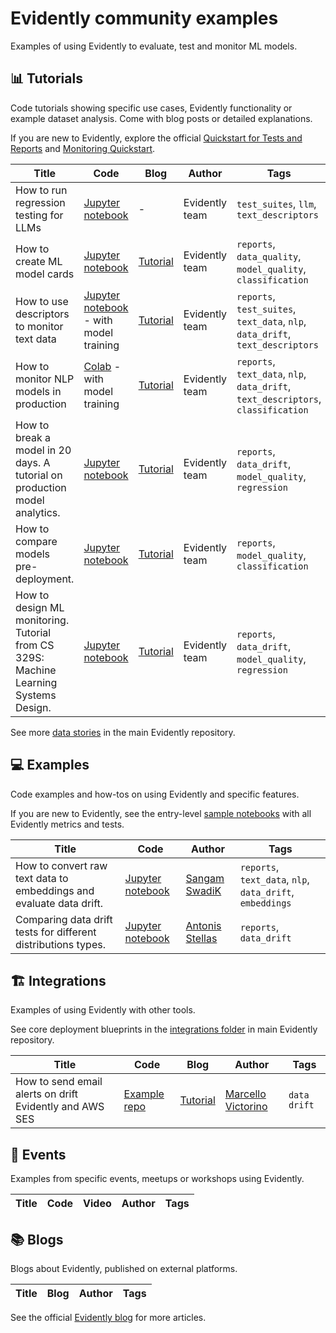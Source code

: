 # Evidently community examples

Examples of using Evidently to evaluate, test and monitor ML models.

## 📊 Tutorials 

Code tutorials showing specific use cases, Evidently functionality or example dataset analysis. Come with blog posts or detailed explanations. 

If you are new to Evidently, explore the official [Quickstart for Tests and Reports](https://docs.evidentlyai.com/get-started/tutorial) and [Monitoring Quickstart](https://docs.evidentlyai.com/get-started/tutorial-monitoring).

Title | Code | Blog | Author | Tags 
--- | --- | --- | --- | --- 
How to run regression testing for LLMs|[Jupyter notebook](tutorials/How_to_run_regression_testing_for_LLMs.ipynb) | - | Evidently team | `test_suites`, `llm`, `text_descriptors`
How to create ML model cards |[Jupyter notebook](tutorials/How_to_create_an_ML_model_card.ipynb) | [Tutorial](https://www.evidentlyai.com/blog/ml-model-card-tutorial) | Evidently team | `reports`, `data_quality`, `model_quality`, `classification`
How to use descriptors to monitor text data | [Jupyter notebook](tutorials/How_to_add_a_custom_text_descriptor.ipynb) - with model training | [Tutorial](https://www.evidentlyai.com/blog/unstructured-data-monitoring)|  Evidently team | `reports`, `test_suites`, `text_data`, `nlp`, `data_drift`, `text_descriptors`
How to monitor NLP models in production | [Colab](https://colab.research.google.com/drive/15ON-Ub_1QUYkDbdLpyt-XyEx34MD28E1) - with model training | [Tutorial](https://www.evidentlyai.com/blog/tutorial-detecting-drift-in-text-data) |  Evidently team | `reports`, `text_data`, `nlp`, `data_drift`, `text_descriptors`,  `classification`
How to break a model in 20 days. A tutorial on production model analytics. |[Jupyter notebook](tutorials/bicycle_demand_monitoring.ipynb) | [Tutorial](https://www.evidentlyai.com/blog/tutorial-1-model-analytics-in-production) | Evidently team | `reports`, `data_drift`, `model_quality`, `regression`
How to compare models pre-deployment. |[Jupyter notebook](tutorials/ibm_hr_attrition_model_validation.ipynb) | [Tutorial](https://www.evidentlyai.com/blog/tutorial-2-model-evaluation-hr-attrition) | Evidently team | `reports`, `model_quality`, `classification`
How to design ML monitoring. Tutorial from CS 329S: Machine Learning Systems Design.| [Jupyter notebook](tutorials/bicycle_demand_monitoring_setup.ipynb) | [Tutorial](https://www.evidentlyai.com/blog/tutorial-evidently-ml-monitoring-cs329s) | Evidently team | `reports`, `data_drift`, `model_quality`, `regression`

See more [data stories](https://github.com/evidentlyai/evidently/tree/main/examples/data_stories) in the main Evidently repository.

## 💻 Examples

Code examples and how-tos on using Evidently and specific features.

If you are new to Evidently, see the entry-level [sample notebooks](https://github.com/evidentlyai/evidently/tree/main/examples/sample_notebooks) with all Evidently metrics and tests.

Title | Code | Author | Tags 
--- |  --- | --- | --- 
How to convert raw text data to embeddings and evaluate data drift. | [Jupyter notebook](examples/how_to_run_drift_report_for_text_data.ipynb) | [Sangam SwadiK](https://github.com/SangamSwadiK) | `reports`, `text_data`, `nlp`, `data_drift`, `embeddings`
Comparing data drift tests for different distributions types. | [Jupyter notebook](examples/comparing_custom_statest_with_classic_distributions.ipynb) | [Antonis Stellas](https://github.com/AntonisCSt) | `reports`, `data_drift`

## 🏗️ Integrations

Examples of using Evidently with other tools.

See core deployment blueprints in the [integrations folder](https://github.com/evidentlyai/evidently/tree/main/examples/integrations) in main Evidently repository.

Title | Code | Blog | Author | Tags 
--- | --- | --- | --- | --- 
How to send email alerts on drift Evidently and AWS SES |[Example repo](https://github.com/evidentlyai/aws_alerting) |  [Tutorial](https://www.evidentlyai.com/blog/ml-monitoring-with-email-alerts-tutorial) |  [Marcello Victorino](https://www.github.com/marcellovictorino) | `data drift`

## 🎥 Events

Examples from specific events, meetups or workshops using Evidently.

Title | Code | Video | Author | Tags 
--- | --- | --- | --- | --- 

## 📚 Blogs

Blogs about Evidently, published on external platforms.

Title | Blog | Author | Tags 
--- |  --- | --- | --- 

See the official [Evidently blog](https://www.evidentlyai.com/blog) for more articles.
